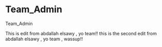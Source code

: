 # Team_Admin
Team_Admin

This is edit from abdallah elsawy , yo team!!
this is the second edit from abdallah elsawy , yo team , wassup!!
